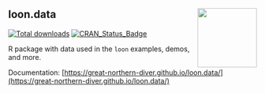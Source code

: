 
## loon.data <img src="man/figures/logo.png" align="right" width="120" />

[![Total downloads](https://cranlogs.r-pkg.org/badges/grand-total/loon.data?color=blue)](https://cran.r-project.org/package=loon.data) 
[![CRAN\_Status\_Badge](https://www.r-pkg.org/badges/version/loon.data)](https://cran.r-project.org/package=loon.data)

R package with data used in the `loon` examples, demos, and more.

Documentation: [https://great-northern-diver.github.io/loon.data/](https://great-northern-diver.github.io/loon.data/)

